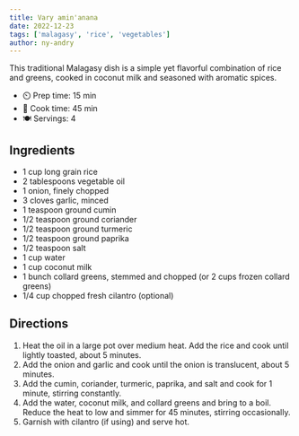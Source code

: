 ```yaml
---
title: Vary amin'anana
date: 2022-12-23
tags: ['malagasy', 'rice', 'vegetables']
author: ny-andry
---
```


This traditional Malagasy dish is a simple yet flavorful combination of rice and greens, cooked in coconut milk and seasoned with aromatic spices.

- ⏲️ Prep time: 15 min
- 🍳 Cook time: 45 min
- 🍽️ Servings: 4

## Ingredients

- 1 cup long grain rice
- 2 tablespoons vegetable oil
- 1 onion, finely chopped
- 3 cloves garlic, minced
- 1 teaspoon ground cumin
- 1/2 teaspoon ground coriander
- 1/2 teaspoon ground turmeric
- 1/2 teaspoon ground paprika
- 1/2 teaspoon salt
- 1 cup water
- 1 cup coconut milk
- 1 bunch collard greens, stemmed and chopped (or 2 cups frozen collard greens)
- 1/4 cup chopped fresh cilantro (optional)

## Directions

1. Heat the oil in a large pot over medium heat. Add the rice and cook until lightly toasted, about 5 minutes.
2. Add the onion and garlic and cook until the onion is translucent, about 5 minutes.
3. Add the cumin, coriander, turmeric, paprika, and salt and cook for 1 minute, stirring constantly.
4. Add the water, coconut milk, and collard greens and bring to a boil. Reduce the heat to low and simmer for 45 minutes, stirring occasionally.
5. Garnish with cilantro (if using) and serve hot.
